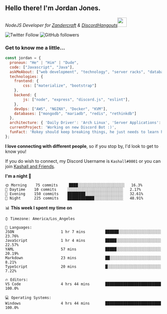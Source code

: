 <h2> Hello there! I'm Jordan Jones.</h2>
<p><em>NodeJS Developer for <a href="https://github.com/Zandercraft">Zandercraft</a> & <a href="https://github.com/DiscordHangouts">DiscordHangouts</a><img src="https://media.giphy.com/media/WUlplcMpOCEmTGBtBW/giphy.gif" width="30"></em></p>

![Twitter Follow](https://img.shields.io/twitter/follow/kashalls?label=Follow)
![GitHub followers](https://img.shields.io/github/followers/kashalls?label=Follow&style=social)

### Get to know me a little...

```javascript
const jordan = {
  pronoun: "He" | "Him" | "Dude",
  code: ["Javascript", "Java"],
  askMeAbout: ["web development", "technology", "server racks", "databases"],
  technologies: {
    frontend: {
        css: ["materialize", "bootstrap"]
    },
    backend: {
        js: ["node", "express", "discord.js", "eslint"],
    },
    devOps: ["AWS", "NGINX", "Docker", "KVM"],
    databases: ["mongodb", "mariadb", "redis", "rethinkdb"]
  },
  architecture: { 'Daily Driver': 'Arch Linux', 'Server Applications': 'Ubuntu Focal' },
  currentProject: 'Working on new Discord Bot :)',
  funFact: 'Rokey should keep breaking things, he just needs to learn how to fix them.'
};
```

<b>I love connecting with different people</b>, so if you stop by, I'd look to get to know you!

If you do wish to connect, my Discord Username is `Kashall#0001` or you can join <a href="https://discord.gg/Xv7WKN">Kashall and Friends</a>.

<!--START_SECTION:waka-->
**I'm a night 🦉** 

```text
🌞 Morning    75 commits     ████░░░░░░░░░░░░░░░░░░░░░   16.3% 
🌆 Daytime    10 commits     ░░░░░░░░░░░░░░░░░░░░░░░░░   2.17% 
🌃 Evening    150 commits    ████████░░░░░░░░░░░░░░░░░   32.61% 
🌙 Night      225 commits    ████████████░░░░░░░░░░░░░   48.91%

```


📊 **This week I spent my time on** 

```text
⌚︎ Timezone: America/Los_Angeles

💬 Languages: 
JSON                     1 hr 7 mins         ██████░░░░░░░░░░░░░░░░░░░   23.76% 
JavaScript               1 hr 4 mins         █████░░░░░░░░░░░░░░░░░░░░   22.57% 
YAML                     57 mins             █████░░░░░░░░░░░░░░░░░░░░   20.19% 
Markdown                 23 mins             ██░░░░░░░░░░░░░░░░░░░░░░░   8.21% 
TypeScript               20 mins             █░░░░░░░░░░░░░░░░░░░░░░░░   7.22%

🔥 Editors: 
VS Code                  4 hrs 44 mins       █████████████████████████   100.0%

💻 Operating Systems: 
Windows                  4 hrs 44 mins       █████████████████████████   100.0%

```


<!--END_SECTION:waka-->

